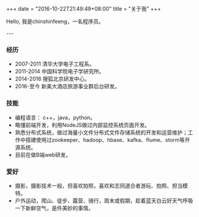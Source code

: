 +++
date = "2016-10-22T21:49:49+08:00"
title = "关于我"
+++

<p>
Hello, 我是chinshinfeeng，一名程序员。
</p>
---

### 经历
  * 2007-2011 清华大学电子工程系。
  * 2011-2014 中国科学院电子学研究所。
  * 2014-2016 搜狐北京研发中心。
  * 2016-至今  新美大酒店旅游事业群后台研发。
  
### 技能
  * 编程语言： c++，java，python。
  * 略懂前端开发，利用NodeJS做过内部监控系统页面开发。
  * 熟悉分布式系统，做过海量小文件分布式文件存储系统的开发和运营维护；工作中搭建使用过zookeeper、hadoop、hbase、kafka、flume、storm等开源系统。
  * 目前在做B端web研发。

### 爱好
  * 摄影，摄影技术一般，但喜欢拍照，喜欢和志同道合者游玩、拍照、担当模特。
  * 户外运动，爬山、徒步、露营、骑行，周末或假期，趁着蓝天白云好天气呼吸一下新鲜空气，是件美妙的事情。
  

